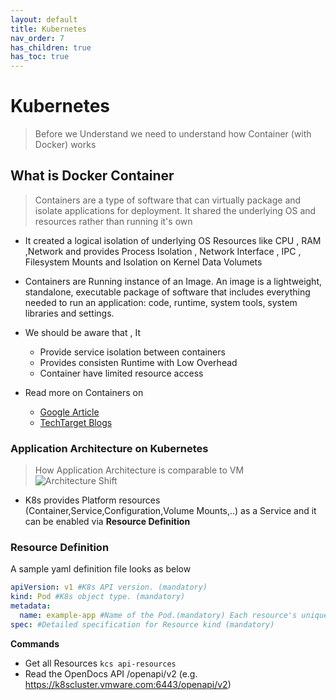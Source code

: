```yaml
---
layout: default
title: Kubernetes
nav_order: 7
has_children: true
has_toc: true
---
```


# Kubernetes
>Before we Understand we need to understand how Container (with Docker) works

## What is Docker Container
>Containers are a type of software that can virtually package and isolate applications for deployment. It shared the underlying OS and resources rather than running it's own

- It created a logical isolation of underlying OS Resources like CPU , RAM ,Network and provides Process Isolation , Network Interface , IPC , Filesystem Mounts and Isolation on Kernel   Data Volumets  

- Containers are Running instance of an Image. An image is a lightweight, standalone, executable package of software that includes everything needed to run an application: code, runtime, system tools, system libraries and settings.

- We should be aware that , It
  -  Provide service isolation between containers
  -  Provides consisten Runtime with Low Overhead
  -  Container have limited resource access

- Read more on Containers on
  - [Google Article](https://cloud.google.com/containers/)
  - [TechTarget Blogs](https://searchitoperations.techtarget.com/definition/container-containerization-or-container-based-virtualization)

### Application Architecture on Kubernetes
>How Application Architecture is comparable to VM
![Architecture Shift](https://raw.githubusercontent.com/atishch/handbook/master/assets/k8s/compare-traditional-arch.png)

- K8s provides Platform resources (Container,Service,Configuration,Volume Mounts,..) as a Service and it can be enabled via **Resource Definition** 

### Resource Definition

A sample yaml definition file looks as below
```yaml
apiVersion: v1 #K8s API version. (mandatory)
kind: Pod #K8s object type. (mandatory)
metadata:
  name: example-app #Name of the Pod.(mandatory) Each resource's unique identifier
spec: #Detailed specification for Resource kind (mandatory) 
```
**Commands**
- Get all Resources `kcs api-resources`  
- Read the OpenDocs API /openapi/v2 (e.g. https://k8scluster.vmware.com:6443/openapi/v2)